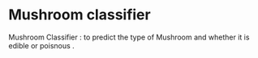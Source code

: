# Mushroom classifier
Mushroom Classifier : to predict the type of Mushroom and whether it is edible or poisnous .
